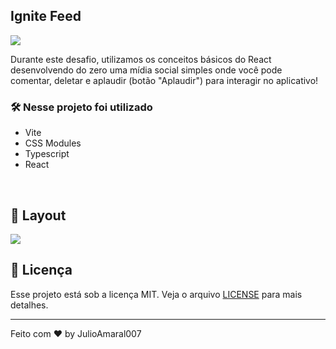 ## Ignite Feed
<img src="https://github.com/Tharlys10/ignite-feed/blob/main/.github/assets/cover_page.png?raw=true" align="center" />

Durante este desafio, utilizamos os conceitos básicos do React desenvolvendo do zero uma mídia social simples onde você pode comentar, deletar e aplaudir (botão "Aplaudir") para interagir no aplicativo!

### 🛠️ Nesse projeto foi utilizado

* Vite
* CSS Modules
* Typescript
* React

<br />

## 🚧 Layout

<a href="https://www.figma.com/community/file/1113573231685349036" target="_blank">
<img src="https://user-images.githubusercontent.com/71772559/178192253-4fe4757c-de57-4878-a38c-a483c25670b1.png" />
</a>

## :memo: Licença

Esse projeto está sob a licença MIT. Veja o arquivo [LICENSE](.github/LICENSE) para mais detalhes.

---

Feito com ♥ by JulioAmaral007

&nbsp;

